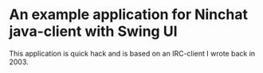 # An example application for Ninchat java-client with Swing UI

This application is quick hack and is based on an IRC-client I wrote back in 2003.